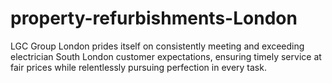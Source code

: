 # property-refurbishments-London
LGC Group London prides itself on consistently meeting and exceeding electrician South London customer expectations, ensuring timely service at fair prices while relentlessly pursuing perfection in every task.
